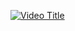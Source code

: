 [![Video Title](https://cdn-icons-png.flaticon.com/512/10278/10278187.png)](https://www.youtube.com/watch?v=LyROt7AWuNo)
